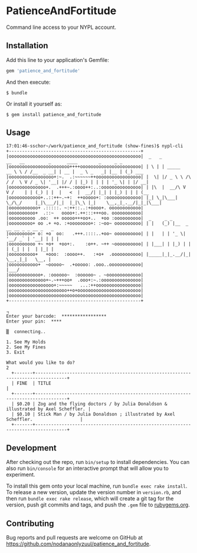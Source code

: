 # PatienceAndFortitude

Command line access to your NYPL account.

## Installation

Add this line to your application's Gemfile:

```ruby
gem 'patience_and_fortitude'
```

And then execute:

    $ bundle

Or install it yourself as:

    $ gem install patience_and_fortitude

## Usage

```
17:01:46-sschor~/work/patience_and_fortitude (show-fines)$ nypl-cli
+--------------------------------------------------+
|oooooooooooooooooooooooooooooooooooooooooooooooooo|  _   _                __   __         _      ____        _     _ _
|ooooooooooooooooooooooo++++ooooooooooooooooooooooo| | \ | | _____      __ \ \ / /__  _ __| | __ |  _ \ _   _| |__ | (_) ___
|ooooooooooooooooo+:~.  .:~~~~~~++ooooooooooooooooo| |  \| |/ _ \ \ /\ / /  \ V / _ \| '__| |/ / | |_) | | | | '_ \| | |/ __|
|oooooooooooooo+.  .+++~.:oooo++:..:ooooooooooooooo| | |\  |  __/\ V  V /    | | (_) | |  |   <  |  __/| |_| | |_) | | | (__
|oooooooooooo+..::++~.~+:  ++ooooo+: :ooooooooooooo| |_| \_|\___| \_/\_/     |_|\___/|_|  |_|\_\ |_|    \__,_|_.__/|_|_|\___|
|ooooooooooo+ .:::::. ~:++::..:+oooo+. oooooooooooo|
|oooooooooo+  .::~   oooo+:.++:::+++oo. ooooooooooo|
|oooooooooo .oo:  ++ ooooo+++oo+..  +oo :oooooooooo|  _     _ _
|ooooooooo+ oo .+ +o. :+oooooooo+: :~oo~ oooooooooo| | |   (_) |__  _ __ __ _ _ __ _   _
|ooooooooo+ o: +o  oo:   .+++.::::..+oo~ oooooooooo| | |   | | '_ \| '__/ _` | '__| | | |
|oooooooooo +~ +o+  +oo+:.    :o++. ~++ ~oooooooooo| | |___| | |_) | | | (_| | |  | |_| |
|oooooooooo+   +ooo:  :oooo++.   :+o+  .ooooooooooo| |_____|_|_.__/|_|  \__,_|_|   \__, |
|ooooooooooo+  ~ooooo~  .+ooooo: .ooo..oooooooooooo|                               |___/
|oooooooooooo+. :oooooo~  :oooooo~ . ~ooooooooooooo|
|oooooooooooooo+~.~+++oo+  .ooo+:~.:ooooooooooooooo|
|ooooooooooooooooo+:~~~~~   ...:++ooooooooooooooooo|
|oooooooooooooooooooooo++o+oooooooooooooooooooooooo|
|oooooooooooooooooooooooooooooooooooooooooooooooooo|
+--------------------------------------------------+

⢤
Enter your barcode:  *****************
Enter your pin:  ****

▒  connecting..

1. See My Holds
2. See My Fines
3. Exit

What would you like to do?
2
  +-------+----------------------------------------------------------------------------------+
  | FINE  | TITLE                                                                            |
  +-------+----------------------------------------------------------------------------------+
  | $0.20 | Zog and the flying doctors / by Julia Donaldson & illustrated by Axel Scheffler. |
  | $0.10 | Stick Man / by Julia Donaldson ; illustrated by Axel Scheffler.                  |
  +-------+----------------------------------------------------------------------------------+
```

## Development

After checking out the repo, run `bin/setup` to install dependencies. You can also run `bin/console` for an interactive prompt that will allow you to experiment.

To install this gem onto your local machine, run `bundle exec rake install`. To release a new version, update the version number in `version.rb`, and then run `bundle exec rake release`, which will create a git tag for the version, push git commits and tags, and push the `.gem` file to [rubygems.org](https://rubygems.org).

## Contributing

Bug reports and pull requests are welcome on GitHub at https://github.com/nodanaonlyzuul/patience_and_fortitude.
